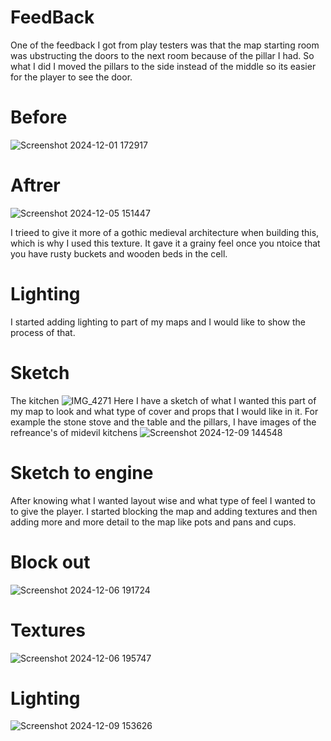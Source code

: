 # FeedBack

One of the feedback I got from play testers was that the map starting room was ubstructing the doors to the next room because of the pillar I had. So what I did I moved the pillars to the side instead of the middle so its easier for the player to see the door. 

# Before
![Screenshot 2024-12-01 172917](https://github.com/user-attachments/assets/e5a0325f-fd5a-4885-ac37-c7f9f96b5169)

# Aftrer
![Screenshot 2024-12-05 151447](https://github.com/user-attachments/assets/eea8ad91-9bdf-458b-ad63-1e80b5d32ce8)

I trieed to give it more of a gothic medieval architecture when building this, which is why I used this texture. It gave it a grainy feel once you ntoice that you have rusty buckets and wooden beds in the cell.

# Lighting 

I started adding lighting to part of my maps and I would like to show the process of that. 

# Sketch

The kitchen
![IMG_4271](https://github.com/user-attachments/assets/e1dc91c3-a86c-4be3-a91d-66edb3e61899)
Here I have a sketch of what I wanted this part of my map to look and what type of cover and props that I would like in it. For example the stone stove and the table and the pillars, I have images of the refreance's of midevil kitchens 
![Screenshot 2024-12-09 144548](https://github.com/user-attachments/assets/9e33e4a9-18e7-4299-b477-6e7ca7ec9ca7)

# Sketch to engine 

After knowing what I wanted layout wise and what type of feel I wanted to to give the player. I started blocking the map and adding textures and then adding more and more detail to the map like pots and pans and cups.

# Block out
![Screenshot 2024-12-06 191724](https://github.com/user-attachments/assets/cf326da6-a6c3-4089-a541-29295cd0534c)

# Textures
![Screenshot 2024-12-06 195747](https://github.com/user-attachments/assets/704ae6d9-46c0-4e1b-908d-8f114911bdfa)

# Lighting
![Screenshot 2024-12-09 153626](https://github.com/user-attachments/assets/5fbf55c4-023b-4f70-b2f2-fc1d9ae8dad5)

